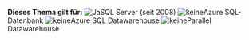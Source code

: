 **Dieses Thema gilt für:** ![Ja](media/yes.png "Ja")SQL Server \(seit 2008\) ![keine](media/no.png "keine")Azure SQL-Datenbank ![keine](media/no.png "keine")Azure SQL Datawarehouse ![keine](media/no.png "keine")Parallel Datawarehouse
